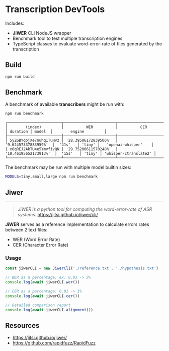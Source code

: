# Transcription DevTools

Includes:
  * __JiWER__ CLI NodeJS wrapper
  * Benchmark tool to test multiple transcription engines
  * TypeScript classes to evaluate word-error-rate of files generated by the transcription

## Build

```sh
npm run build
```

## Benchmark

A benchmark of available __transcribers__ might be run with:
```sh
npm run benchmark
```
```
┌────────────────────────┬───────────────────────┬───────────────────────┬──────────┬────────┬───────────────────────┐
│        (index)         │          WER          │          CER          │ duration │ model  │        engine         │
├────────────────────────┼───────────────────────┼───────────────────────┼──────────┼────────┼───────────────────────┤
│ 5yZGBYqojXe7nuhq1TuHvz │ '28.39506172839506%'  │  '9.62457337883959%'  │  '41s'   │ 'tiny' │   'openai-whisper'    │
│ x6qREJ2AkTU4e5YmvfivQN │ '29.75206611570248%'  │ '10.46195652173913%'  │  '15s'   │ 'tiny' │ 'whisper-ctranslate2' │
└────────────────────────┴───────────────────────┴───────────────────────┴──────────┴────────┴───────────────────────┘
```

The benchmark may be run with multiple model builtin sizes:

```sh
MODELS=tiny,small,large npm run benchmark
```

## Jiwer
-----

> *JiWER is a python tool for computing the word-error-rate of ASR systems.*
> https://jitsi.github.io/jiwer/cli/

__JiWER__ serves as a reference implementation to calculate errors rates between 2 text files:
- WER (Word Error Rate)
- CER (Character Error Rate)


### Usage

```typescript
const jiwerCLI = new JiwerClI('./reference.txt', './hypothesis.txt')

// WER as a percentage, ex: 0.03 -> 3%
console.log(await jiwerCLI.wer())

// CER as a percentage: 0.01 -> 1%
console.log(await jiwerCLI.cer())

// Detailed comparison report
console.log(await jiwerCLI.alignment())
```

Resources
---------
- https://jitsi.github.io/jiwer/
- https://github.com/rapidfuzz/RapidFuzz
